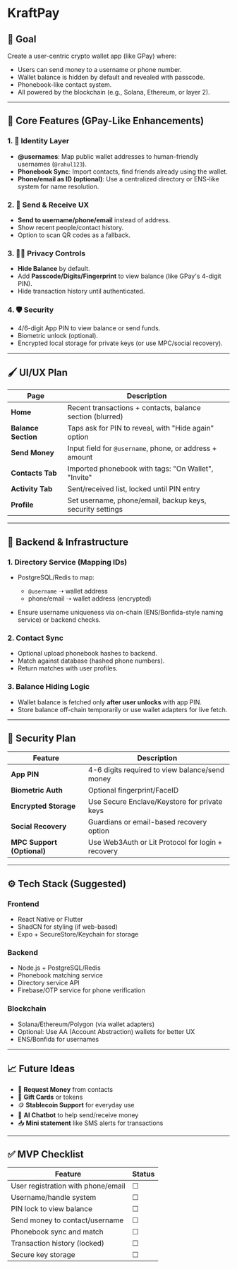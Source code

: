 # KraftPay


## 🚀 Goal

Create a user-centric crypto wallet app (like GPay) where:

* Users can send money to a username or phone number.
* Wallet balance is hidden by default and revealed with passcode.
* Phonebook-like contact system.
* All powered by the blockchain (e.g., Solana, Ethereum, or layer 2).

---

## 🔑 Core Features (GPay-Like Enhancements)

### 1. 🔗 **Identity Layer**

* **@usernames**: Map public wallet addresses to human-friendly usernames (`@rahul123`).
* **Phonebook Sync**: Import contacts, find friends already using the wallet.
* **Phone/email as ID (optional)**: Use a centralized directory or ENS-like system for name resolution.

### 2. 💸 **Send & Receive UX**

* **Send to username/phone/email** instead of address.
* Show recent people/contact history.
* Option to scan QR codes as a fallback.

### 3. 🕵️‍♂️ **Privacy Controls**

* **Hide Balance** by default.
* Add **Passcode/Digits/Fingerprint** to view balance (like GPay's 4-digit PIN).
* Hide transaction history until authenticated.

### 4. 🛡️ **Security**

* 4/6-digit App PIN to view balance or send funds.
* Biometric unlock (optional).
* Encrypted local storage for private keys (or use MPC/social recovery).

---

## 🖌️ UI/UX Plan

| Page                | Description                                               |
| ------------------- | --------------------------------------------------------- |
| **Home**            | Recent transactions + contacts, balance section (blurred) |
| **Balance Section** | Taps ask for PIN to reveal, with "Hide again" option      |
| **Send Money**      | Input field for `@username`, phone, or address + amount   |
| **Contacts Tab**    | Imported phonebook with tags: "On Wallet", "Invite"       |
| **Activity Tab**    | Sent/received list, locked until PIN entry                |
| **Profile**         | Set username, phone/email, backup keys, security settings |

---

## 🔧 Backend & Infrastructure

### 1. **Directory Service** (Mapping IDs)

* PostgreSQL/Redis to map:

  * `@username` ➝ wallet address
  * phone/email ➝ wallet address (encrypted)
* Ensure username uniqueness via on-chain (ENS/Bonfida-style naming service) or backend checks.

### 2. **Contact Sync**

* Optional upload phonebook hashes to backend.
* Match against database (hashed phone numbers).
* Return matches with user profiles.

### 3. **Balance Hiding Logic**

* Wallet balance is fetched only **after user unlocks** with app PIN.
* Store balance off-chain temporarily or use wallet adapters for live fetch.

---

## 🔐 Security Plan

| Feature                    | Description                                       |
| -------------------------- | ------------------------------------------------- |
| **App PIN**                | 4-6 digits required to view balance/send money    |
| **Biometric Auth**         | Optional fingerprint/FaceID                       |
| **Encrypted Storage**      | Use Secure Enclave/Keystore for private keys      |
| **Social Recovery**        | Guardians or email-based recovery option          |
| **MPC Support (Optional)** | Use Web3Auth or Lit Protocol for login + recovery |

---

## ⚙️ Tech Stack (Suggested)

### Frontend

* React Native or Flutter
* ShadCN for styling (if web-based)
* Expo + SecureStore/Keychain for storage

### Backend

* Node.js + PostgreSQL/Redis
* Phonebook matching service
* Directory service API
* Firebase/OTP service for phone verification

### Blockchain

* Solana/Ethereum/Polygon (via wallet adapters)
* Optional: Use AA (Account Abstraction) wallets for better UX
* ENS/Bonfida for usernames

---

## 📈 Future Ideas

* 🧾 **Request Money** from contacts
* 🎁 **Gift Cards** or tokens
* 🪙 **Stablecoin Support** for everyday use
* 🧠 **AI Chatbot** to help send/receive money
* 📥 **Mini statement** like SMS alerts for transactions

---

## ✅ MVP Checklist

| Feature                            | Status |
| ---------------------------------- | ------ |
| User registration with phone/email | ☐      |
| Username/handle system             | ☐      |
| PIN lock to view balance           | ☐      |
| Send money to contact/username     | ☐      |
| Phonebook sync and match           | ☐      |
| Transaction history (locked)       | ☐      |
| Secure key storage                 | ☐      |

